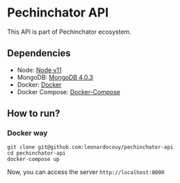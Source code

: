 # Pechinchator API

This API is part of Pechinchator ecosystem.

## Dependencies

* Node: [Node v11](https://nodejs.org/es/)
* MongoDB: [MongoDB 4.0.3](https://www.mongodb.com/community)
* Docker: [Docker](https://www.docker.com/)
* Docker Compose: [Docker-Compose](https://docs.docker.com/compose/)

## How to run?

### Docker way


```
git clone git@github.com:leonardocouy/pechinchator-api
cd pechinchator-api
docker-compose up
```

Now, you can access the server `http://localhost:8000`
